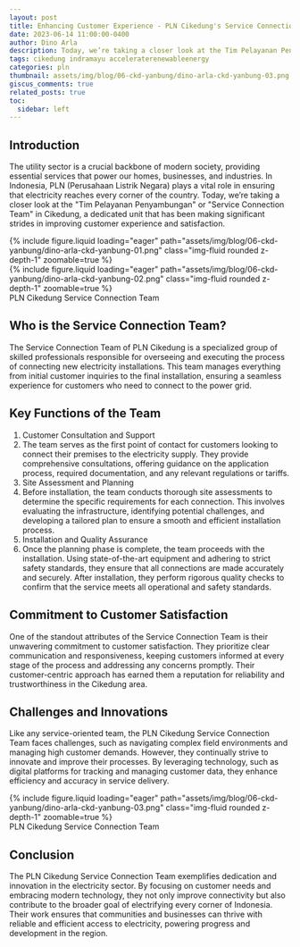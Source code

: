 ```yaml
---
layout: post
title: Enhancing Customer Experience - PLN Cikedung's Service Connection Team
date: 2023-06-14 11:00:00-0400
author: Dino Arla
description: Today, we’re taking a closer look at the Tim Pelayanan Penyambungan or Service Connection Team in PLN Cikedung, a dedicated unit that has been making significant strides in improving customer experience and satisfaction.
tags: cikedung indramayu acceleraterenewableenergy
categories: pln
thumbnail: assets/img/blog/06-ckd-yanbung/dino-arla-ckd-yanbung-03.png
giscus_comments: true
related_posts: true
toc:
  sidebar: left
---
```


## Introduction

The utility sector is a crucial backbone of modern society, providing essential services that power our homes, businesses, and industries. In Indonesia, PLN (Perusahaan Listrik Negara) plays a vital role in ensuring that electricity reaches every corner of the country. Today, we’re taking a closer look at the "Tim Pelayanan Penyambungan" or "Service Connection Team" in Cikedung, a dedicated unit that has been making significant strides in improving customer experience and satisfaction.

<div class="row mt-3">
    <div class="col-sm mt-3 mt-md-0">
        {% include figure.liquid loading="eager" path="assets/img/blog/06-ckd-yanbung/dino-arla-ckd-yanbung-01.png" class="img-fluid rounded z-depth-1" zoomable=true %}
    </div>
    <div class="col-sm mt-3 mt-md-0">
        {% include figure.liquid loading="eager" path="assets/img/blog/06-ckd-yanbung/dino-arla-ckd-yanbung-02.png" class="img-fluid rounded z-depth-1" zoomable=true %}
    </div>
</div>
<div class="caption">
    PLN Cikedung Service Connection Team
</div>

## Who is the Service Connection Team?

The Service Connection Team of PLN Cikedung is a specialized group of skilled professionals responsible for overseeing and executing the process of connecting new electricity installations. This team manages everything from initial customer inquiries to the final installation, ensuring a seamless experience for customers who need to connect to the power grid.

## Key Functions of the Team

1. Customer Consultation and Support
2. The team serves as the first point of contact for customers looking to connect their premises to the electricity supply. They provide comprehensive consultations, offering guidance on the application process, required documentation, and any relevant regulations or tariffs.
3. Site Assessment and Planning
4. Before installation, the team conducts thorough site assessments to determine the specific requirements for each connection. This involves evaluating the infrastructure, identifying potential challenges, and developing a tailored plan to ensure a smooth and efficient installation process.
5. Installation and Quality Assurance
6. Once the planning phase is complete, the team proceeds with the installation. Using state-of-the-art equipment and adhering to strict safety standards, they ensure that all connections are made accurately and securely. After installation, they perform rigorous quality checks to confirm that the service meets all operational and safety standards.

## Commitment to Customer Satisfaction

One of the standout attributes of the Service Connection Team is their unwavering commitment to customer satisfaction. They prioritize clear communication and responsiveness, keeping customers informed at every stage of the process and addressing any concerns promptly. Their customer-centric approach has earned them a reputation for reliability and trustworthiness in the Cikedung area.

## Challenges and Innovations

Like any service-oriented team, the PLN Cikedung Service Connection Team faces challenges, such as navigating complex field environments and managing high customer demands. However, they continually strive to innovate and improve their processes. By leveraging technology, such as digital platforms for tracking and managing customer data, they enhance efficiency and accuracy in service delivery.

<div class="row mt-3">
    <div class="col-sm mt-3 mt-md-0">
        {% include figure.liquid loading="eager" path="assets/img/blog/06-ckd-yanbung/dino-arla-ckd-yanbung-03.png" class="img-fluid rounded z-depth-1" zoomable=true %}
    </div>
</div>
<div class="caption">
    PLN Cikedung Service Connection Team
</div>

## Conclusion

The PLN Cikedung Service Connection Team exemplifies dedication and innovation in the electricity sector. By focusing on customer needs and embracing modern technology, they not only improve connectivity but also contribute to the broader goal of electrifying every corner of Indonesia. Their work ensures that communities and businesses can thrive with reliable and efficient access to electricity, powering progress and development in the region.